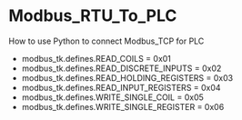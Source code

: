 # Modbus_RTU_To_PLC
How to use Python to connect Modbus_TCP for PLC
* modbus_tk.defines.READ_COILS = 0x01
* modbus_tk.defines.READ_DISCRETE_INPUTS = 0x02
* modbus_tk.defines.READ_HOLDING_REGISTERS = 0x03
* modbus_tk.defines.READ_INPUT_REGISTERS = 0x04
* modbus_tk.defines.WRITE_SINGLE_COIL = 0x05
* modbus_tk.defines.WRITE_SINGLE_REGISTER = 0x06
